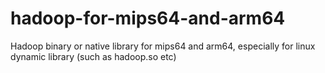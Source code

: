# hadoop-for-mips64-and-arm64
Hadoop binary or native library for mips64 and arm64, especially for linux dynamic library (such as hadoop.so etc)
